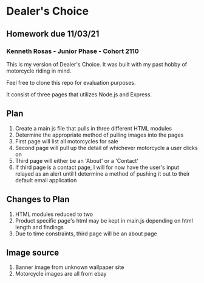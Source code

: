 # Dealer's Choice

## Homework due 11/03/21

### Kenneth Rosas - Junior Phase - Cohort 2110

This is my version of Dealer's Choice. It was built with my past hobby of motorcycle riding in mind.

Feel free to clone this repo for evaluation purposes.

It consist of three pages that utilizes Node.js and Express.

## Plan

1. Create a main js file that pulls in three different HTML modules
2. Determine the appropriate method of pulling images into the pages
3. First page will list all motorcycles for sale
4. Second page will pull up the detail of whichever motorcycle a user clicks on
5. Third page will either be an 'About' or a 'Contact'
6. If third page is a contact page, I will for now have the user's input relayed as an alert until I determine a method of pushing it out to their default email application

## Changes to Plan

1. HTML modules reduced to two
2. Product specific page's html may be kept in main.js depending on html length and findings
3. Due to time constraints, third page will be an about page

## Image source

1. Banner image from unknown wallpaper site
2. Motorcycle images are all from ebay
